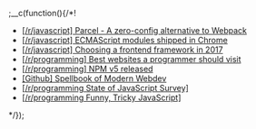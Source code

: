 
;__c(function(){/*!

* [[/r/javascript] Parcel - A zero-config alternative to Webpack](https://www.reddit.com/r/javascript/comments/7kg38j/all_you_need_to_know_about_parcel/)
* [[/r/javascript] ECMAScript modules shipped in Chrome](https://www.reddit.com/r/javascript/comments/6ycpnu/ecmascript_modules_shipped_in_chrome/)
* [[/r/javascript] Choosing a frontend framework in 2017](https://www.reddit.com/r/javascript/comments/6j8bsg/choosing_a_frontend_framework_in_2017/)
* [[/r/programming] Best websites a programmer should visit](https://www.reddit.com/r/programming/comments/6fkkst/best_websites_a_programmer_should_visit/)
* [[/r/programming] NPM v5 released](https://www.reddit.com/r/programming/comments/6e64dn/npm_v500_released/)
* [[Github] Spellbook of Modern Webdev](https://github.com/dexteryy/spellbook-of-modern-webdev)
* [[/r/programming State of JavaScript Survey]](https://www.reddit.com/r/javascript/comments/6nxbcb/the_state_of_js_2017_survey_is_now_open)
* [[/r/programming Funny, Tricky JavaScript]](https://www.reddit.com/r/javascript/comments/6qnncq/wtfjs_a_list_of_funny_and_tricky_javascript/)

[//]: # (@~|news/2017|~@)

*/});
